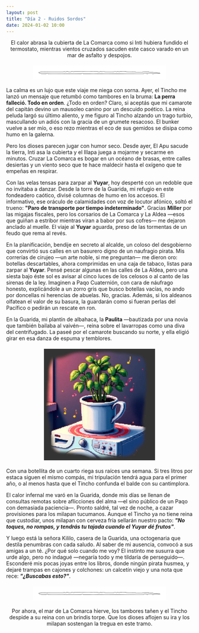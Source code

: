 ```yaml
---
layout: post
title: "Día 2 - Ruidos Sordos"
date: 2024-01-02 10:00
---
```

<div style="text-align: center;">
  <p>El calor abrasa la cubierta de La Comarca como si Inti hubiera fundido el termostato, mientras vientos cruzados sacuden este casco varado en un mar de asfalto y despojos.</p>
</div>

<img src="/assets/images/separador.png" alt="Separador" style="display: block; margin: 20px auto;">

La calma es un lujo que este viaje me niega con sorna. Ayer, el Tincho me lanzó un mensaje que retumbó como tambores en la bruma: **La perra falleció. Todo en orden**. ¿Todo en orden? Claro, si aceptás que mi camarote del capitán devino un mausoleo canino por un descuido poético. La reina peluda largó su último aliento, y me figuro al Tincho alzando un trago turbio, mascullando un adiós con la gracia de un grumete resacoso. El bunker vuelve a ser mío, o eso rezo mientras el eco de sus gemidos se disipa como humo en la galerna.
<br>

Pero los dioses parecen jugar con humor seco. Desde ayer, El Apu sacude la tierra, Inti asa la cubierta y el Illapa juega a mojarme y secarme en minutos. Cruzar La Comarca es bogar en un océano de brasas, entre calles desiertas y un viento seco que te hace maldecir hasta el oxígeno que te empeñas en respirar.
<br>

Con las velas tensas para zarpar al **Yuyar**, hoy desperté con un redoble que no invitaba a danzar. Desde la torre de la Guarida, mi refugio en este fondeadero caótico, divisé columnas de humo en los accesos. El informativo, ese oráculo de calamidades con voz de locutor afónico, soltó el trueno: **"Paro de transporte por tiempo indeterminado"**. Gracias **Miller** por las migajas fiscales, pero los corsarios de La Comarca y La Aldea —esos que guiñan a estribor mientras viran a babor por sus cofres— me dejaron anclado al muelle. El viaje al **Yuyar** aguarda, preso de las tormentas de un feudo que rema al revés.
<br>

En la planificación, bendije en secreto al alcalde, un coloso del desgobierno que convirtió sus calles en un basurero digno de un naufragio pirata. Mis correrías de cirujeo —un arte noble, si me preguntan— me dieron oro: botellas descartables, ahora comprimidas en una caja de tabaco, listas para zarpar al **Yuyar**. Pensé pescar algunas en las calles de La Aldea, pero una siesta bajo éste sol es avisar al cinco luces de los celosos o al canto de las sirenas de la ley. Imaginen a Paqo Cuaternión, con cara de náufrago honesto, explicándole a un zorro gris que busco botellas vacías, no ando por doncellas ni herencias de abuelas. No, gracias. Además, si los aldeanos olfatean el valor de su basura, la guardarán como si fueran perlas del Pacífico o pedirán un rescate en ron.
<br>

En la Guarida, mi plantín de albahaca, la **Paulita** —bautizada por una novia que también bailaba al vaivén—, reina sobre el lavarropas como una diva del centrifugado. La paseé por el camarote buscando su norte, y ella eligió girar en esa danza de espuma y temblores.

<img src="/assets/images/paulita.jpg" alt="Paulita en el lavarropas" style="display: block; margin: 20px auto;">

Con una botellita de un cuarto riega sus raíces una semana. Si tres litros por estaca siguen el mismo compás, mi tripulación tendrá agua para el primer año, o al menos hasta que el Tincho confunda el balde con su cantimplora.
<br>

El calor infernal me varó en la Guarida, donde mis días se llenan de consultas remotas sobre aflicciones del alma —el sino público de un Paqo con demasiada paciencia—. Pronto saldré, tal vez de noche, a cazar provisiones para los milapan tucumanos. Aunque el Tincho ya no tiene reina que custodiar, unos milapan con cerveza fría sellarán nuestro pacto: **_"No toques, no rompas, y tendrás tu tajada cuando el Yuyar dé frutos"_**.
<br>

Y luego está la señora Kililo, casera de la Guarida, una octogenaria que destila penumbras con cada saludo. Al saber de mi ausencia, convocó a sus amigas a un té. ¿Por qué solo cuando me voy? El instinto me susurra que urde algo, pero no indagué —negaría todo y me tildaría de perseguido—. Esconderé mis pocas joyas entre los libros, donde ningún pirata husmea, y dejaré trampas en cajones y colchones: un calcetín viejo y una nota que rece: **_"¿Buscabas esto?"_**.

<img src="/assets/images/separador.png" alt="Separador" style="display: block; margin: 20px auto;">

<div style="text-align: center;">
  <p>Por ahora, el mar de La Comarca hierve, los tambores tañen y el Tincho despide a su reina con un brindis torpe. Que los dioses aflojen su ira y los milapan sostengan la tregua en este tramo.</p>
</div>
